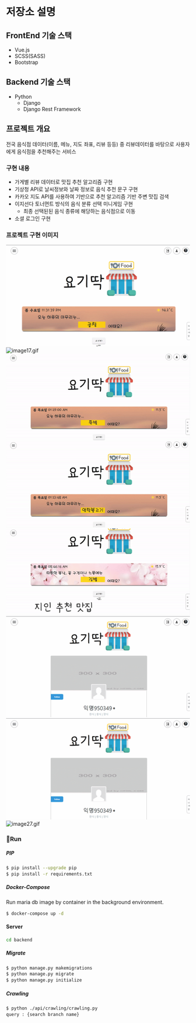 # 저장소 설명

## FrontEnd 기술 스택
- Vue.js
- SCSS(SASS)
- Bootstrap

## Backend 기술 스택
- Python
  - Django
  - Django Rest Framework

## 프로젝트 개요
전국 음식점 데이터(이름, 메뉴, 지도 좌표, 리뷰 등등) 중 리뷰데이터를 바탕으로 사용자에게 음식점을 추천해주는 서비스

### 구현 내용
- 가게별 리뷰 데이터로 맛집 추천 알고리즘 구현
- 기상청 API로 날씨정보와 날짜 정보로 음식 추천 문구 구현
- 카카오 지도 API를 사용하여 기반으로 추천 알고리즘 기반 주변 맛집 검색
- 이지선다 토너먼트 방식의 음식 분류 선택 미니게임 구현
  - 최종 선택된된 음식 종류에 해당하는 음식점으로 이동
- 소셜 로그인 구현

### 프로젝트 구현 이미지
![image16.gif](/readmeImg/image16.gif)
![image17.gif](/readmeImg/image17.gif)
![image22.gif](/readmeImg/image22.gif)
![image23.gif](/readmeImg/image23.gif)
![image24.gif](/readmeImg/image24.gif)
![image25.gif](/readmeImg/image25.gif)
![image26.gif](/readmeImg/image26.gif)
![image27.gif](/readmeImg/image27.gif)

### 🔸Run

##### PIP

```bash
$ pip install --upgrade pip
$ pip install -r requirements.txt
```

##### Docker-Compose

Run maria db image by container in the background environment.

```bash
$ docker-compose up -d
```

#### Server

```bash
cd backend
```

##### 		Migrate

```bash
$ python manage.py makemigrations
$ python manage.py migrate
$ python manage.py initialize
```

##### 		Crawling

```bash
$ python ./api/crawling/crawling.py
query : {search branch name}
```

